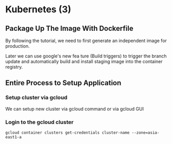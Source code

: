# Kubernetes (3)

## Package Up The Image With Dockerfile

By following the tutorial, we need to first generate an independent image for production. 

Later we can use google's new fea
ture (Build triggers) to trigger the branch update and automatically build and install staging image into the container registry.  

## Entire Process to Setup Application

### Setup cluster via gcloud 

We can setup new cluster via gcloud command or via gcloud GUI  

### Login to the gcloud cluster

```
gcloud container clusters get-credentials cluster-name --zone=asia-east1-a
```
